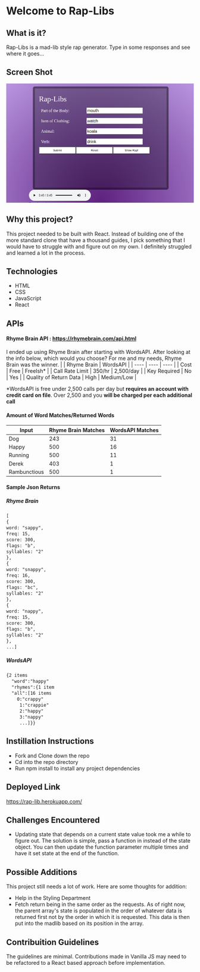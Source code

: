 # Welcome to Rap-Libs
## What is it?

Rap-Libs is a mad-lib style rap generator. Type in some responses and see where it goes...

## Screen Shot

![](images/screenshot.png)

## Why this project?

This project needed to be built with React. Instead of building one of the more standard clone that have a thousand guides, I pick something that I would have to struggle with and figure out on my own. I definitely struggled and learned a lot in the process.

## Technologies 
- HTML
- CSS
- JavaScript
- React

## APIs
#### Rhyme Brain API : https://rhymebrain.com/api.html
I ended up using Rhyme Brain after starting with WordsAPI. After looking at the info below, which would you choose? For me and my needs, Rhyme Brain was the winner. 
|                        | Rhyme Brain | WordsAPI   |
| ----                   | ----        | ----       |
| Cost                   | Free        | FreeIsh*   |
| Call Rate Limit        | 350/hr      | 2,500/day  |
| Key Required           | No          | Yes        |
| Quality of Return Data | High        | Medium/Low |

*WordsAPI is free under 2,500 calls per day but **requires an account with credit card on file**. Over 2,500 and you **will be charged per each additional call**

#### Amount of Word Matches/Returned Words

| Input        | Rhyme Brain Matches | WordsAPI Matches |
| ----         | ----                | ----             |
| Dog          | 243                 | 31               |
| Happy        | 500                 | 16               |
| Running      | 500                 | 11               |
| Derek        | 403                 | 1                |
| Rambunctious | 500                 | 1                |

#### Sample Json Returns
##### Rhyme Brain

```
[
{
word: "sappy",
freq: 15,
score: 300,
flags: "b",
syllables: "2"
},
{
word: "snappy",
freq: 16,
score: 300,
flags: "bc",
syllables: "2"
},
{
word: "nappy",
freq: 15,
score: 300,
flags: "b",
syllables: "2"
},
...]
```
##### WordsAPI

```
{2 items
  "word":"happy"
  "rhymes":{1 item
  "all":[16 items
    0:"crappy"
     1:"crappie"
     2:"happy"
     3:"nappy"
     ...]}}
```

## Instillation Instructions
- Fork and Clone down the repo
- Cd into the repo directory
- Run npm install to install any project dependencies 

## Deployed Link
https://rap-lib.herokuapp.com/

## Challenges Encountered
- Updating state that depends on a current state value took me a while to figure out. The solution is simple, pass a function in instead of the state object. You can then update the function parameter multiple times and have it set state at the end of the function.



## Possible Additions
This project still needs a lot of work. Here are some thoughts for addition:
- Help in the Styling Department
- Fetch return being in the same order as the requests. As of right now, the parent array's state is populated in the order of whatever data is returned first not by the order in which it is requested. This data is then put into the madlib based on its position in the array.

## Contribuition Guidelines 
The guidelines are minimal. Contributions made in Vanilla JS may need to be refactored to a React based approach before implementation.
